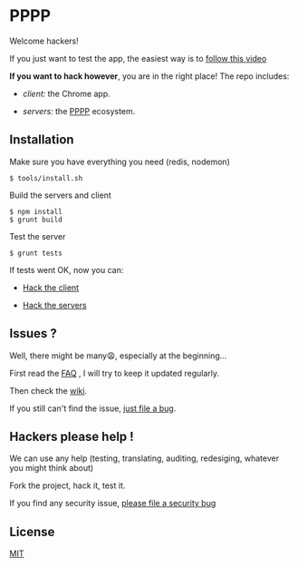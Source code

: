 
[pppp]: http://purecss.io/

# PPPP

Welcome hackers! 

If you just want to test the app, the easiest way is to
[follow this video]()

**If you want to hack however**, you are in the right place! The repo includes: 

* *client:* the Chrome app.

* *servers:*  the [PPPP][pppp] ecosystem.







## Installation

Make sure you have everything you need (redis, nodemon)
```shell
$ tools/install.sh
```

Build the servers and client
```shell
$ npm install
$ grunt build
```

Test the server
```shell
$ grunt tests
```

If tests went OK, now you can:

* [Hack the client]()

* [Hack the servers]()




## Issues ?

Well, there might be many:weary:, especially at the beginning...

First read the 
[FAQ](https://github.com/ppppess/ppppess/blob/master/faq.md)
, I will try to keep it updated regularly.

Then check the 
[wiki](https://github.com/ppppess/ppppess/wiki).

If you still can't find the issue, 
[just file a bug](https://github.com/ppppess/ppppess/issues).








## Hackers please help !

We can use any help (testing, translating, auditing, redesiging, whatever you might think about)

Fork the project, hack it, test it.

If you find any security issue, 
[please file a security bug](https://github.com/ppppess/ppppess/issues)






License
-------

[MIT](https://github.com/ppppess/ppppess/blob/master/LICENCE)


